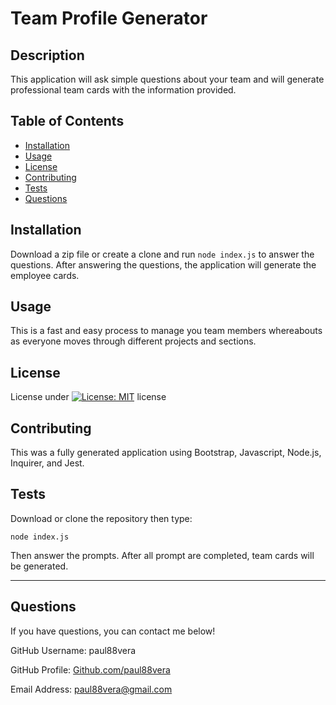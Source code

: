 
  # Team Profile Generator

  ## Description
  This application will ask simple questions about your team and will generate professional team cards with the information provided.

  ## Table of Contents
  - [Installation](#installation)
  - [Usage](#usage)
  - [License](#license)
  - [Contributing](#contributing)
  - [Tests](#tests)
  - [Questions](#questions)

  ## Installation
  Download a zip file or create a clone and run `node index.js` to answer the questions. After answering the questions, the application will generate the employee cards.

  ## Usage
  This is a fast and easy process to manage you team members whereabouts as everyone moves through different projects and sections.

  ## License
  License under [![License: MIT](https://img.shields.io/badge/License-MIT-yellow.svg)](https://opensource.org/licenses/MIT) license

  ## Contributing
  This was a fully generated application using Bootstrap, Javascript, Node.js, Inquirer, and Jest.

  ## Tests
  Download or clone the repository then type:
  ```
  node index.js
  ```
  Then answer the prompts. After all prompt are completed, team cards will be generated.
  
----
  ## Questions
  If you have questions, you can contact me below!
  
  GitHub Username: paul88vera

  GitHub Profile: [Github.com/paul88vera](https://github.com/paul88vera/)

  Email Address: paul88vera@gmail.com
 